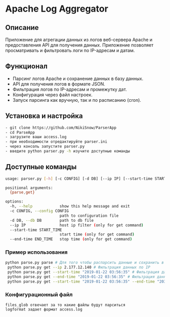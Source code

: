 # Apache Log Aggregator

## Описание
Приложение для агрегации данных из логов веб-сервера Apache и предоставления API для получения данных. Приложение позволяет просматривать и фильтровать логи по IP-адресам и датам.

## Функционал
- Парсинг логов Apache и сохранение данных в базу данных.
- API для получения логов в формате JSON.
- Фильтрация логов по IP-адресам и промежутку дат.
- Конфигурация через файл настроек.
- Запуск парсинга как вручную, так и по расписанию (cron).

## Установка и настройка
```bash
- git clone https://github.com/NikiSnow/ParserApp
- cd ParseApp
- загрузите ваши access.log
- при необходимости отредактируйте parser.ini
- через консоль запустите parser.py
- введите python parser.py -h изучите доступные команды
```

## Доступные команды
```bash
usage: parser.py [-h] [-c CONFIG] [-d DB] [--ip IP] [--start-time START_TIME] [--end-time END_TIME] {parse,get}

positional arguments:
  {parse,get}

options:
  -h, --help            show this help message and exit
  -c CONFIG, --config CONFIG
                        path to configuration file
  -d DB, --db DB        path to db file
  --ip IP               host ip filter (only for get command)
  --start-time START_TIME
                        start time (only for get command)
  --end-time END_TIME   stop time (only for get command)
  ```
  
  ### Пример использования
  ```bash
  python parse.py parse # Для того чтобы распарсить данные и сохранить в базу данных из log файлов
   python parse.py get --ip 2.177.12.140 # Фильтрация данных по IP
   python parse.py get --start-time "2019-01-22 03:56:35" # Фильтрация данных по времени начала
   python parse.py get --end-time "2019-01-22 03:56:35" # Фильтрация данных по времени конца
   python parse.py get --start-time "2019-01-22 03:56:35" --end-time "2035-01-22 03:56:35" # Фильтраци по определенному промежутку   
  ```
  
  ### Конфигурационный файл
  ```
  files_glob отвечает за то какие файлы будут парситься
  logformat задает формат access.log
  ```
  
